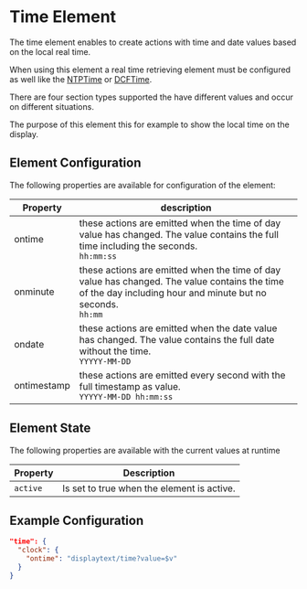 # Time Element

The time element enables to create actions with time and date values based on the local real time.

When using this element a real time retrieving element must be configured as well like the [NTPTime](NTPTime) or [DCFTime](DCFTime).

There are four section types supported the have different values and occur on different situations.

The purpose of this element this for example to show the local time on the display.


## Element Configuration

The following properties are available for configuration of the element:

| Property    | description                                                                                                                                                     |
| ----------- | --------------------------------------------------------------------------------------------------------------------------------------------------------------- |
| ontime      | these actions are emitted when the time of day value has changed. The value contains the full time including the seconds.<br> `hh:mm:ss`                        |
| onminute    | these actions are emitted when the time of day value has changed. The value contains the time of the day including hour and minute but no seconds. <br> `hh:mm` |
| ondate      | these actions are emitted when the date value has changed. The value contains the full date without the time.<br>  `YYYYY-MM-DD`                                |
| ontimestamp | these actions are emitted every second with the full timestamp as value.<br> `YYYYY-MM-DD hh:mm:ss`                                                             |


## Element State

The following properties are available with the current values at runtime

| Property | Description                                  |
| -------- | -------------------------------------------- |
| `active` | Is set to true when the element is active.   |

## Example Configuration

```JSON
"time": {
  "clock": {
    "ontime": "displaytext/time?value=$v"
  }
}
```
